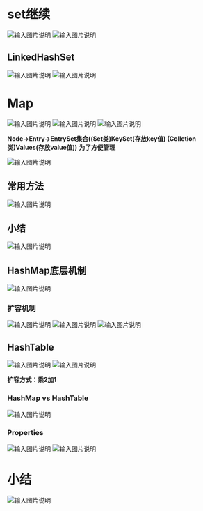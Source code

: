# set继续
![输入图片说明](/imgs/2024-07-18/zyYMyEjB3P5qUhKa.png)
![输入图片说明](/imgs/2024-07-18/qkheI5p2t8gRdOgf.png)

## LinkedHashSet
![输入图片说明](/imgs/2024-07-18/iBPmgXs6QVSGiPfH.png)
![输入图片说明](/imgs/2024-07-18/pVAGYqogECdOvhN7.png)

# Map
![输入图片说明](/imgs/2024-07-18/wAE2sm7mDtB9Bdd5.png)
         ![输入图片说明](/imgs/2024-07-18/E19bIod2My0DUG2Q.png)
![输入图片说明](/imgs/2024-07-18/Sp9tEK18HioCIK7R.png)

**Node->Entry->EntrySet集合((Set类)KeySet(存放key值) (Colletion类)Values(存放value值))**
**为了方便管理**

![输入图片说明](/imgs/2024-07-18/9eON3XlpWmCZ3L4v.png)

## 常用方法
![输入图片说明](/imgs/2024-07-18/P1YF5HLUN5giHgA9.png)

## 小结
![输入图片说明](/imgs/2024-07-18/HFj0mKpQxSAL63c3.png)

## HashMap底层机制
![输入图片说明](/imgs/2024-07-18/KUtYvi7c8HYHdpWe.png)

### 扩容机制
![输入图片说明](/imgs/2024-07-18/ztR7haBDuS6bWnMG.png)
![输入图片说明](/imgs/2024-07-18/fKHyffUNHjlOrzcR.png)
![输入图片说明](/imgs/2024-07-18/dPJBRSmzCE61IS3g.png)

## HashTable
![输入图片说明](/imgs/2024-07-18/V4wpQMebCftx6r8B.png)
![输入图片说明](/imgs/2024-07-18/t7aq5eqYT63YDinM.png)

**扩容方式：乘2加1**
### HashMap vs HashTable
![输入图片说明](/imgs/2024-07-18/HYxqfIF6rUei4Q2S.png)

### Properties
![输入图片说明](/imgs/2024-07-18/jqSt95qzm8Zms949.png)
![输入图片说明](/imgs/2024-07-18/VJBgvxYyL1rZp92x.png)

# 小结
![输入图片说明](/imgs/2024-07-18/mmSK0OhOx3MLYhUJ.png)

  
                                                                                                            
<!--stackedit_data:
eyJoaXN0b3J5IjpbNTQ1MDA1MDYxLDE4MDk3Nzk2MywtMjQ2ND
A2ODQzLC0xOTMyNjUzNzMyLDcyNzg5MzYwOSwtMTcxMzAwMzQ2
OCwtMTczMzg1NjUyOCwtNzkxODMxNjk4LDEwNjk0NjYyNzUsMz
YxODcyMzU2LC01NjczMTE5MDksNzg3MjAyMzQsMTMwMTc0ODQw
NSw0NDM1NTM4NDAsLTE2OTQ4NTc0NzQsLTE5NzA4NDUzNTMsLT
EyMDM5NjY5NDFdfQ==
-->